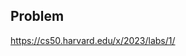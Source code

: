 <h2 tabindex="-1" class="heading-element" dir="auto">Problem</h2>

https://cs50.harvard.edu/x/2023/labs/1/
